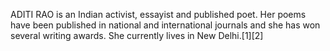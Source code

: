 ADITI RAO is an Indian activist, essayist and published poet. Her poems have been published in national and international journals and she has won several writing awards. She currently lives in New Delhi.[1][2]
